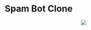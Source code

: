 # Spam Bot Clone 
<center>
<img src="https://telegra.ph/file/6f99edd7a804fbab08d51.jpg">
  <center>
    
    
